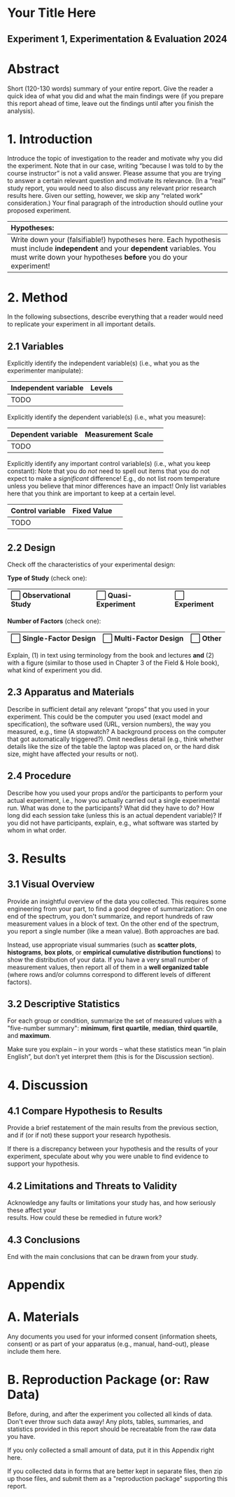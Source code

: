 # Your Title Here

## Experiment 1, Experimentation & Evaluation 2024

# Abstract

Short (120-130 words) summary of your entire report. Give the reader a quick idea of what you did and what the main findings were (if you prepare this report ahead of time, leave out the findings until after you finish the analysis).

# 1\. Introduction

Introduce the topic of investigation to the reader and motivate why you did the experiment. Note that in our case, writing “because I was told to by the course instructor” is not a valid answer. Please assume that you are trying to answer a certain relevant question and motivate its relevance. (In a “real” study report, you would need to also discuss any relevant prior research results here. Given our setting, however, we skip any “related work” consideration.) Your final paragraph of the introduction should outline your proposed experiment.

| Hypotheses: |
| :---- |
| Write down your (falsifiable\!) hypotheses here. Each hypothesis must include **independent** and your **dependent** variables. You must write down your hypotheses **before** you do your experiment\! |

# 2\. Method

In the following subsections, describe everything that a reader would need to replicate your experiment in all important details.

## 2.1 Variables

Explicitly identify the independent variable(s) (i.e., what you as the experimenter manipulate): 

| Independent variable | Levels |  |
| :---- | :---- | ----- |
| TODO |  |  |

Explicitly identify the dependent variable(s) (i.e., what you measure):

| Dependent variable | Measurement Scale |  |
| :---- | :---- | ----- |
| TODO |  |  |

Explicitly identify any important control variable(s) (i.e., what you keep constant): Note that you do *not* need to spell out items that you do not expect to make a *significant* difference\! E.g., do not list room temperature unless you believe that minor differences have an impact\! Only list variables here that you think are important to keep at a certain level.

| Control variable | Fixed Value |  |
| :---- | :---- | ----- |
| TODO |  |  |

## 2.2 Design

Check off the characteristics of your experimental design:

**Type of Study** (check one):

| ⃞   Observational Study | ⃞   Quasi-Experiment | ⃞   Experiment |
| :---- | :---- | :---- |

**Number of Factors** (check one):

| ⃞   Single-Factor Design | ⃞   Multi-Factor Design | ⃞   Other |
| :---- | :---- | :---- |

Explain, (1) in text using terminology from the book and lectures **and** (2) with a figure (similar to those used in Chapter 3 of the Field & Hole book), what kind of experiment you did.

## 2.3 Apparatus and Materials

Describe in sufficient detail any relevant “props” that you used in your experiment. This could be the computer you used (exact model and specification), the software used (URL, version numbers), the way you measured, e.g., time (A stopwatch? A background process on the computer that got automatically triggered?). Omit needless detail (e.g., think whether details like the size of the table the laptop was placed on, or the hard disk size, might have affected your results or not).

## 2.4 Procedure

Describe how you used your props and/or the participants to perform your actual experiment, i.e., how you actually carried out a single experimental run. What was done to the participants? What did they have to do? How long did each session take (unless this is an actual dependent variable)? If you did not have participants, explain, e.g., what software was started by whom in what order.

# 3\. Results

## 3.1 Visual Overview

Provide an insightful overview of the data you collected. This requires some engineering from your part, to find a good degree of summarization: On one end of the spectrum, you don't summarize, and report hundreds of raw measurement values in a block of text. On the other end of the spectrum, you report a single number (like a mean value). Both approaches are bad.

Instead, use appropriate visual summaries (such as **scatter plots**, **histograms**, **box plots**, or **empirical cumulative distribution functions**) to show the distribution of your data. If you have a very small number of measurement values, then report all of them in a **well organized table** (where rows and/or columns correspond to different levels of different factors).

## 3.2 Descriptive Statistics

For each group or condition, summarize the set of measured values with a "five-number summary": **minimum**, **first quartile**, **median**, **third quartile**, and **maximum**. 

Make sure you explain – in your words – what these statistics mean “in plain English”, but don’t yet interpret them (this is for the Discussion section).

# 4\. Discussion

## 4.1 Compare Hypothesis to Results

Provide a brief restatement of the main results from the previous section, and if (or if not) these support your research hypothesis.

If there is a discrepancy between your hypothesis and the results of your experiment, speculate about why you were unable to find evidence to support your hypothesis. 

## 4.2 Limitations and Threats to Validity

Acknowledge any faults or limitations your study has, and how seriously these affect your  
results. How could these be remedied in future work?

## 4.3 Conclusions

End with the main conclusions that can be drawn from your study.

# Appendix

# A. Materials

Any documents you used for your informed consent (information sheets, consent) or as part of your apparatus (e.g., manual, hand-out), please include them here.

# B. Reproduction Package (or: Raw Data)

Before, during, and after the experiment you collected all kinds of data. Don't ever throw such data away\! Any plots, tables, summaries, and statistics provided in this report should be recreatable from the raw data you have.

If you only collected a small amount of data, put it in this Appendix right here.

If you collected data in forms that are better kept in separate files, then zip up those files, and submit them as a "reproduction package" supporting this report.

